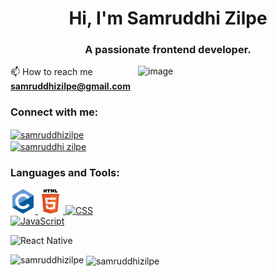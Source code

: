 <h1 align="center">Hi, I'm Samruddhi Zilpe</h1>
<h3 align="center">A passionate frontend developer.</h3>
<!-- <img src="[C:\Users\samru\OneDrive\Desktop\coding.png alt=image](https://img.freepik.com/premium-vector/woman-programmer-software-web-development-computer-girl-work-script-coding-programming_352905-203.jpg)" width="250" height="250" align="right"> -->


<p align="left"> <img src="https://img.freepik.com/premium-vector/woman-programmer-software-web-development-computer-girl-work-script-coding-programming_352905-203.jpg" alt="image" align="right" width="300" height="300"/> </p>

📫 How to reach me **samruddhizilpe@gmail.com**

<h3 align="left">Connect with me:</h3>
<p align="left">
<a href="https://twitter.com/samruddhizilp" target="blank"><img align="center" src="https://raw.githubusercontent.com/rahuldkjain/github-profile-readme-generator/master/src/images/icons/Social/twitter.svg" alt="samruddhizilpe" height="40" width="40" /></a>
<a href="http://linkedin.com/in/samruddhi-zilpe-14b3271b9" target="blank"><img align="center" src="https://raw.githubusercontent.com/rahuldkjain/github-profile-readme-generator/master/src/images/icons/Social/linked-in-alt.svg" alt="samruddhi zilpe" height="30" width="40" /></a>
</p>

<h3 align="left">Languages and Tools:</h3>
<p align="left"> <a href="https://www.cprogramming.com/" target="_blank" rel="noreferrer"> <img src="https://raw.githubusercontent.com/devicons/devicon/master/icons/c/c-original.svg" alt="c LANGUAGE" width="40" height="40"/> </a> <a href="https://www.w3schools.com/cpp/" target="_blank" rel="noreferrer"> <img src="https://raw.githubusercontent.com/devicons/devicon/master/icons/html5/html5-original-wordmark.svg" alt="HTML5" width="40" height="40"/> </a> <a href="https://www.w3.org/html/" target="_blank" rel="noreferrer"> <img src="https://1000logos.net/wp-content/uploads/2020/09/CSS-Logo.jpg" alt="CSS" width="80" height="40"/> </a> <a href="https://www.python.org" target="_blank" rel="noreferrer"> <img src="https://encrypted-tbn0.gstatic.com/images?q=tbn:ANd9GcQn_WYWXLFSfXTbFy86lSzVD5CaIz1AETrg7kWV-eiQNRU-qJzquhGhlUvkhAqhOAGRMqQ&usqp=CAU" alt="JavaScript" width="80" height="40"/> </a> </p>
<img src="https://encrypted-tbn0.gstatic.com/images?q=tbn:ANd9GcRQ-RS3Oeb0xs2q4aJmYZ4FGWnFuPnn4yFNHg&usqp=CAU" alt="React Native" width="40" height="40"/> </a> </p>

<p><img align="left" src="https://github-readme-stats.vercel.app/api/top-langs?username=samruddhizilpe&show_icons=true&locale=en&layout=compact" alt="samruddhizilpe" /></p>

<p>&nbsp;<img align="center" src="https://github-readme-stats.vercel.app/api?username=samruddhizilpe&show_icons=true&locale=en" alt="samruddhizilpe" /></p>
